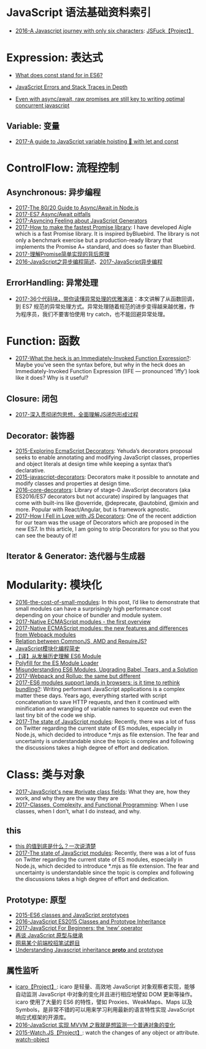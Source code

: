 # JavaScript 语法基础资料索引


- [2016-A Javascript journey with only six characters](http://jazcash.com/a-javascript-journey-with-only-six-characters/): [JSFuck【Project】](https://github.com/aemkei/jsfuck)

# Expression: 表达式
- [What does const stand for in ES6?](https://medium.com/the-node-js-collection/what-does-const-stand-for-in-es6-f7ab3d9e06fc)

- [JavaScript Errors and Stack Traces in Depth](http://lucasfcosta.com/2017/02/17/JavaScript-Errors-and-Stack-Traces.html)
- [Even with async/await, raw promises are still key to writing optimal concurrent javascript](https://medium.com/@bluepnume/even-with-async-await-you-probably-still-need-promises-9b259854c161#.w1k2udirb)

## Variable: 变量
- [2017-A guide to JavaScript variable hoisting 🚩 with let and const](https://medium.freecodecamp.com/what-is-variable-hoisting-differentiating-between-var-let-and-const-in-es6-f1a70bb43d)

# ControlFlow: 流程控制
## Asynchronous: 异步编程
- [2017-The 80/20 Guide to Async/Await in Node.js](http://6me.us/jIIzOs)
- [2017-ES7 Async/Await pitfalls](https://medium.com/@matansokolovsky/es7-async-await-pitfalls-d24331388a70#.xkeyncsca)
- [2017-Asyncing Feeling about JavaScript Generators](https://www.bignerdranch.com/blog/asyncing-feeling-about-javascript-generators/)
- [2017-How to make the fastest Promise library](https://parg.co/bhz): I have developed Aigle which is a fast Promise library. It is inspired byBluebird. The library is not only a benchmark exercise but a production-ready library that implements the Promise A+ standard, and does so faster than Bluebird.
- [2017-理解Promise简单实现的背后原理](http://bupt-hjm.github.io/2017/03/23/study-promise/)
- [2016-JavaScript之异步编程简述](http://blog.codingplayboy.com/2016/01/20/js_async_intro/)、[2017-JavaScript异步编程](http://blog.codingplayboy.com/2017/04/25/js_async/)

## ErrorHandling: 异常处理
- [2017-36个代码块，带你读懂异常处理的优雅演进](http://mp.weixin.qq.com/s/9_Gxn5eAr8XKYyRxh8e8EA)：本文讲解了从函数回调，到 ES7 规范的异常处理方式。异常处理随着规范的进步变得越来越优雅，作为程序员，我们不要害怕使用 try catch，也不能回避异常处理。

# Function: 函数
- [2017-What the heck is an Immediately-Invoked Function Expression?](https://parg.co/bLr): Maybe you’ve seen the syntax before, but why in the heck does an Immediately-Invoked Function Expression (IIFE — pronounced ‘iffy’) look like it does? Why is it useful?

## Closure: 闭包
- [2017-深入贯彻闭包思想，全面理解JS闭包形成过程](https://segmentfault.com/a/1190000009886713)

## Decorator: 装饰器
- [2015-Exploring EcmaScript Decorators](https://medium.com/google-developers/exploring-es7-decorators-76ecb65fb841#.itxdgmcv4): Yehuda’s decorators proposal seeks to enable annotating and modifying JavaScript classes, properties and object literals at design time while keeping a syntax that’s declarative.
- [2015-javascript-decorators](https://github.com/wycats/javascript-decorators): Decorators make it possible to annotate and modify classes and properties at design time.
- [2016-core-decorators](https://github.com/jayphelps/core-decorators.js): Library of stage-0 JavaScript decorators (aka ES2016/ES7 decorators but not accurate) inspired by languages that come with built-ins like @override, @deprecate, @autobind, @mixin and more. Popular with React/Angular, but is framework agnostic.
- [2017-How I Fell in Love with JS Decorators](https://cabbageapps.com/fell-love-js-decorators): One of the recent addiction for our team was the usage of Decorators which are proposed in the new ES7. In this article, I am going to strip Decorators for you so that you can see the beauty of it!

## Iterator & Generator: 迭代器与生成器

# Modularity: 模块化
- [2016-the-cost-of-small-modules](https://nolanlawson.com/2016/08/15/the-cost-of-small-modules/): In this post, I’d like to demonstrate that small modules can have a surprisingly high performance cost depending on your choice of bundler and module system.
- [2017-Native ECMAScript modules - the first overview](https://blog.hospodarets.com/native-ecmascript-modules-the-first-overview)
- [2017-Native ECMAScript modules: the new features and differences from Webpack modules](https://blog.hospodarets.com/native-ecmascript-modules-new-features)
- [Relation between CommonJS, AMD and RequireJS?](http://stackoverflow.com/questions/16521471/relation-between-commonjs-amd-and-requirejs)
- [JavaScript模块化编程简史](http://mp.weixin.qq.com/s/Z8bG125LvKJFIpF8w3efRg)
- [【译】从发展历史理解 ES6 Module](https://segmentfault.com/a/1190000006043377)
- [Polyfill for the ES Module Loader](https://github.com/ModuleLoader/es-module-loader)
- [Misunderstanding ES6 Modules, Upgrading Babel, Tears, and a Solution](https://medium.com/@kentcdodds/misunderstanding-es6-modules-upgrading-babel-tears-and-a-solution-ad2d5ab93ce0#.hembphjjm)
- [2017-Webpack and Rollup: the same but different](https://medium.com/webpack/webpack-and-rollup-the-same-but-different-a41ad427058c)
- [2017-ES6 modules support lands in browsers: is it time to rethink bundling?](https://www.contentful.com/blog/2017/04/04/es6-modules-support-lands-in-browsers-is-it-time-to-rethink-bundling/): Writing performant JavaScript applications is a complex matter these days. Years ago, everything started with script concatenation to save HTTP requests, and then it continued with minification and wrangling of variable names to squeeze out even the last tiny bit of the code we ship.
- [2017-The state of JavaScript modules](https://parg.co/bi0): Recently, there was a lot of fuss on Twitter regarding the current state of ES modules, especially in Node.js, which decided to introduce *.mjs as file extension. The fear and uncertainty is understandable since the topic is complex and following the discussions takes a high degree of effort and dedication.

# Class: 类与对象

- [2017-JavaScript's new #private class fields](http://thejameskyle.com/javascripts-new-private-class-fields.html): What they are, how they work, and why they are the way they are
- [2017-Classes, Complexity, and Functional Programming](https://parg.co/bvD): When I use classes, when I don’t, what I do instead, and why.

## this
- [this 的值到底是什么？一次说清楚](https://zhuanlan.zhihu.com/p/23804247)
- [2017-The state of JavaScript modules](https://parg.co/bi0): Recently, there was a lot of fuss on Twitter regarding the current state of ES modules, especially in Node.js, which decided to introduce *.mjs as file extension. The fear and uncertainty is understandable since the topic is complex and following the discussions takes a high degree of effort and dedication.

## Prototype: 原型
- [2015-ES6 classes and JavaScript prototypes](https://reinteractive.com/posts/235-es6-classes-and-javascript-prototypes)
- [2016-JavaScript ES2015 Classes and Prototype Inheritance](https://parg.co/bvJ)
- [2017-JavaScript For Beginners: the ‘new’ operator](https://hackernoon.com/javascript-for-beginners-the-new-operator-cee35beb669e)
- [再谈 JavaScript 原型与继承](http://www.jb51.net/article/57287.htm)
- [网易某个前端校招笔试题目](http://segmentfault.com/q/1010000003758203)
- [Understanding Javascript inheritance __proto__ and prototype](https://medium.com/@peterchang_82818/understand-nodejs-javascript-object-inheritance-proto-prototype-class-9bd951700b29#.p6jjnkmxu)

## 属性监听
- [icaro【Project】](https://github.com/GianlucaGuarini/icaro): icaro 是轻量、高效地 JavaScript 对象观察者实现，能够自动监测 JavaScript 中对象的变化并且进行相应地譬如 DOM 更新等操作。icaro 使用了大量的 ES6 的特性，譬如 Proxies、WeakMaps、Maps 以及 Symbols，是非常不错的可以用来学习利用最新的语言特性实现 JavaScript 响应式框架的开源库。
- [2016-JavaScript 实现 MVVM 之我就是想监测一个普通对象的变化](http://hcysun.me/2016/04/28/JavaScript%E5%AE%9E%E7%8E%B0MVVM%E4%B9%8B%E6%88%91%E5%B0%B1%E6%98%AF%E6%83%B3%E7%9B%91%E6%B5%8B%E4%B8%80%E4%B8%AA%E6%99%AE%E9%80%9A%E5%AF%B9%E8%B1%A1%E7%9A%84%E5%8F%98%E5%8C%96/?hmsr=toutiao.io&utm_medium=toutiao.io&utm_source=toutiao.io)
- [2015-Watch.JS【Project】](https://github.com/melanke/Watch.JS): watch the changes of any object or attribute. [watch-object](https://github.com/FrontendMatter/watch-object)


